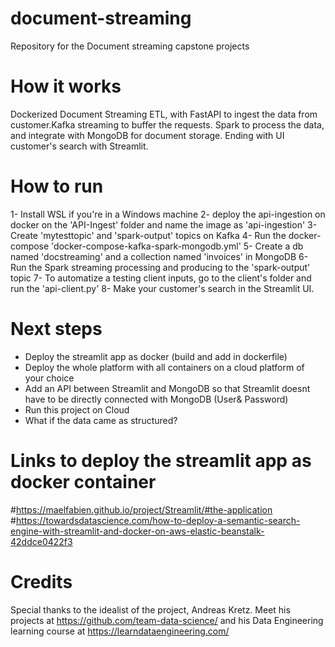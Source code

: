 # document-streaming
Repository for the Document streaming capstone projects

# How it works
Dockerized Document Streaming ETL, with FastAPI to ingest the data from customer.Kafka streaming to buffer the requests. Spark to process the data, and integrate with MongoDB for document storage. Ending with UI customer's search with Streamlit.

# How to run
1- Install WSL if you're in a Windows machine
2- deploy the api-ingestion on docker on the 'API-Ingest' folder and name the image as 'api-ingestion'
3- Create 'mytesttopic' and 'spark-output' topics on Kafka
4- Run the docker-compose 'docker-compose-kafka-spark-mongodb.yml'
5- Create a db named 'docstreaming' and a collection named 'invoices' in MongoDB
6- Run the Spark streaming processing and producing to the 'spark-output' topic
7- To automatize a testing client inputs, go to the client's folder and run the 'api-client.py'
8- Make your customer's search in the Streamlit UI. 

# Next steps
- Deploy the streamlit app as docker (build and add in dockerfile)
- Deploy the whole platform with all containers on a cloud platform of your choice
- Add an API between Streamlit and MongoDB so that Streamlit doesnt have to be directly connected with MongoDB (User& Password)
- Run this project on Cloud
- What if the data came as structured?

# Links to deploy the streamlit app as docker container
#https://maelfabien.github.io/project/Streamlit/#the-application
#https://towardsdatascience.com/how-to-deploy-a-semantic-search-engine-with-streamlit-and-docker-on-aws-elastic-beanstalk-42ddce0422f3

# Credits
Special thanks to the idealist of the project, Andreas Kretz. Meet his projects at https://github.com/team-data-science/ and his Data Engineering learning course at https://learndataengineering.com/
